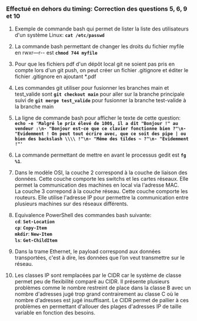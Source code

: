 ### Effectué en dehors du timing: Correction des questions 5, 6, 9 et 10

1. Exemple de commande bash qui permet de lister la liste des utilisateurs d'un système Linux: **`cat /etc/passwd`**  

2. La commande bash permettant de changer les droits du fichier myfile en rwxr—r-- est **`chmod 744 myfile`**  

3. Pour que les fichiers pdf d'un dépôt local git ne soient pas pris en compte lors d'un git push, on peut créer un fichier .gitignore et éditer le fichier .gitignore en ajoutant *.pdf

4. Les commandes git utiliser pour fusionner les branches main et test_valide sont **`git checkout main`** pour aller sur la branche principale suivi de **`git merge test_valide`** pour fusionner la branche test-valide à la branche main

5. La ligne de commande bash pour afficher le texte de cette question:    
**`echo -e 'Malgré le prix élevé de 100$, il a dit "Bonjour !" au vendeur :\n- "Bonjour est-ce que ce clavier fonctionne bien ?"\n- "Evidemment ! On peut tout écrire avec, que ce soit des pipe | ou bien des backslash \\\\ !"\n- "Même des tildes ~ ?"\n- "Evidemment !"'`**  

6. La commande permettant de mettre en avant le processus gedit est  **`fg %1`**.

7. Dans le modèle OSI, la couche 2 correspond à la couche de liaison des données. Cette couche comporte les switchs et les cartes réseaux. Elle permet la communication des machines en local via l'adresse MAC.  
La couche 3 correpond à la couche réseau. Cette couche comporte les routeurs. Elle utilise l'adresse IP pour permettre la communication entre plusieurs machines sur des réseaux différents.  

8. Equivalence PowerShell des commandes bash suivante:  
**`cd`**: **`Set-Location`**  
**`cp`**: **`Copy-Item`**  
**`mkdir`**: **`New-Item`**  
**`ls`**: **`Get-ChildItem`**  

9. Dans la trame Ethernet, le payload correspond aux données transportées, c'est à dire, les données que l’on veut transmettre sur le réseau.  

10. Les classes IP sont remplacées par le CIDR car le système de classe permet peu de flexibilité comparé au CIDR. Il présente plusieurs problèmes comme le nombre restreint de place dans la classe B avec un nombre d'adresses jugé trop grand contrairement au classe C où le nombre d'adresses est jugé insuffisant. Le CIDR permet de pallier à ces problèmes en permettant d'allouer des plages d'adresses IP de taille variable en fonction des besoins.
